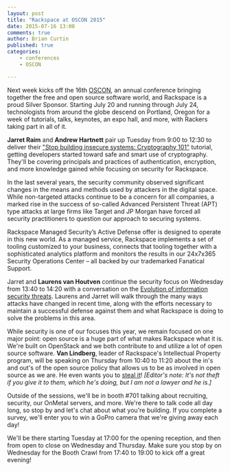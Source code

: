 ```yaml
---
layout: post
title: "Rackspace at OSCON 2015"
date: 2015-07-16 13:00
comments: true
author: Brian Curtin
published: true
categories:
    - conferences
    - OSCON

---
```


Next week kicks off the 16th [OSCON](http://www.oscon.com/open-source-2015), an annual conference bringing together the free and open source software world, and Rackspace is a proud Silver Sponsor. Starting July 20 and running through July 24, technologists from around the globe descend on Portland, Oregon for a week of tutorials, talks, keynotes, an expo hall, and more, with Rackers taking part in all of it.

<!-- more -->

**Jarret Raim** and **Andrew Hartnett** pair up Tuesday from 9:00 to 12:30 to deliver their ["Stop building insecure systems: Cryptography 101"](http://www.oscon.com/open-source-2015/public/schedule/detail/41322) tutorial, getting developers started toward safe and smart use of cryptography. They'll be covering principals and practices of authentication, encryption, and more knowledge gained while focusing on security for Rackspace.

In the last several years, the security community observed significant changes in the means and methods used by attackers in the digital space. While non-targeted attacks continue to be a concern for all companies, a marked rise in the success of so-called Advanced Persistent Threat (APT) type attacks at large firms like Target and JP Morgan have forced all security practitioners to question our approach to securing systems. 

Rackspace Managed Security’s Active Defense offer is designed to operate in this new world. As a managed service, Rackspace implements a set of tooling customized to your business, connects that tooling together with a sophisticated analytics platform and monitors the results in our 24x7x365 Security Operations Center – all backed by our trademarked Fanatical Support.

Jarret and **Laurens van Houtven** continue the security focus on Wednesday from 13:40 to 14:20 with a conversation on the [Evolution of information security threats](http://www.oscon.com/open-source-2015/public/schedule/detail/45327). Laurens and Jarret will walk through the many ways attacks have changed in recent time, along with the efforts necessary to maintain a successful defense against them and what Rackspace is doing to solve the problems in this area.

While security is one of our focuses this year, we remain focused on one major point: open source is a huge part of what makes Rackspace what it is. We're built on OpenStack and we both contribute to and utilize a lot of open source software. **Van Lindberg**, leader of Rackspace's Intellectual Property program, will be speaking on Thursday from 10:40 to 11:20 about the in's and out's of the open source policy that allows us to be as involved in open source as we are. He even wants you to [steal it](http://www.oscon.com/open-source-2015/public/schedule/detail/41847)! *[Editor's note: It's not theft if you give it to them, which he's doing, but I am not a lawyer and he is.]*

Outside of the sessions, we'll be in booth #701 talking about recruiting, security, our OnMetal servers, and more. We're there to talk code all day long, so stop by and let's chat about what you're building. If you complete a survey, we'll enter you to win a GoPro camera that we're giving away each day!

We'll be there starting Tuesday at 17:00 for the opening reception, and then from open to close on Wednesday and Thursday. Make sure you stop by on Wednesday for the Booth Crawl from 17:40 to 19:00 to kick off a great evening!